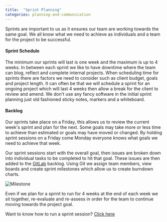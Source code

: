 ```yaml
---
title:  "Sprint Planning"
categories: planning-and-communication
---
```


Sprints are important to us as it ensures our team are working towards the same goal. We all know what we need to achieve as individuals and a team for the project to be successful. 

<h4> Sprint Schedule </h4> 

The minimum our sprints will last is one week and the maximum is up to 4 weeks. In between each sprint we like to have downtime where the team can blog, reflect and complete internal projects. When scheduling time for sprints there are factors we need to consider such as client budget, goals and project length. It can often be that we will schedule a sprint for an ongoing project which will last 4 weeks then allow a break for the client to review and amend. We don't use any fancy software in the initial sprint planning just old fashioned sticky notes, markers and a whiteboard. 

<h4> Backlog </h4>

Our sprints take place on a Friday, this allows us to review the current week's sprint and plan for the next. Some goals may take more or less time to achieve than estimated or goals may have moved or changed. By holding sprint sessions on a Friday come Monday everyone knows what goals we need to achieve that week. 

Our sprint sessions start with the overall goal, then issues are broken down into individual tasks to be completed to hit that goal. These issues are then added to the [GitLab](https://gitlab.com) backlog. Using Git we assign team members, view boards and create sprint milestones which allow us to create burndown charts. 

![Milestone](https://image.ibb.co/hiyesa/Screen_Shot_2017_05_31_at_11_14_19.jpg)

Even if we plan for a sprint to run for 4 weeks at the end of each week we sit together, re-evaluate and re-assess in order for the team to continue moving towards the project goal. 

Want to know how to run a sprint session? [Click here](https://vix.digital/playbook/sprint-planning/)
 
 
